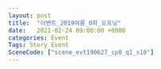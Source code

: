 ```yaml
---
layout: post
title:  "이벤트_2019여름_0화_오프닝"
date:   2021-02-24 09:00:00 +0000
categories: Event
Tags: Story Event
SceneCode: ["scene_evt190627_cp0_q1_s10"]
---
```

